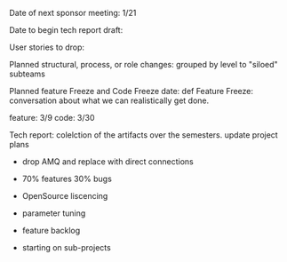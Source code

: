 Date of next sponsor meeting:
1/21

Date to begin tech report draft:

User stories to drop:

Planned structural, process, or role changes:
grouped by level to "siloed" subteams

Planned feature Freeze and Code Freeze date:
def Feature Freeze: 
conversation about what we can realistically get done. 

feature: 3/9
code: 3/30

Tech report:
colelction of the artifacts over the semesters. 
update project plans


- drop AMQ and replace with direct connections

- 70% features 30% bugs

- OpenSource liscencing

- parameter tuning

- feature backlog
- starting on sub-projects
